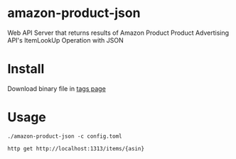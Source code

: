 # amazon-product-json

Web API Server that returns results of Amazon Product Product Advertising API's ItemLookUp Operation with JSON

# Install

Download binary file in [tags page](https://gitlab.com/longkey1/amazon-product-json/tags)

# Usage

```
./amazon-product-json -c config.toml
```

```
http get http://localhost:1313/items/{asin}
```
